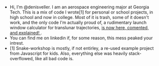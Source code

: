 - Hi, I’m @denisveller. I am an aerospace engineering major at Georgia Tech. This is a mix of code I wrote[1] for personal or school projects, in high school and now in college. Most of it is trash, some of it doesn't work, and the only code I'm actually proud of, a rudimentary launch window calculator for translunar trajectories, <u> is now here, comented, and explained! </u>.  
- You can find me on linkedin if, for some reason, this mess peaked your intrest.
- [1] Snake-workshop is mostly, if not entirley, a re-used example project from Javascript for kids. Also, everything else was heavily stack-overflowed, like all bad code is.

